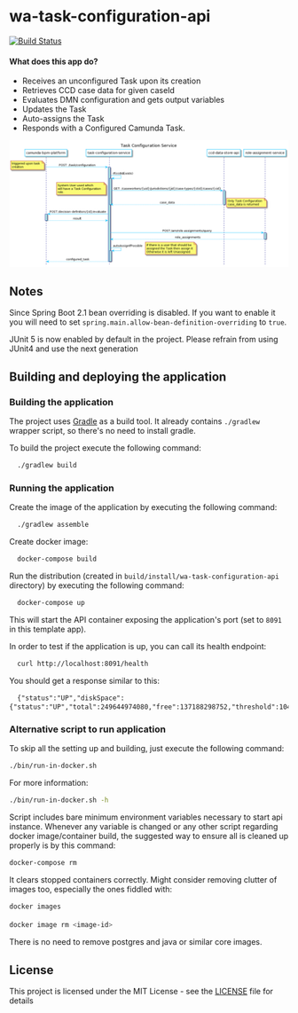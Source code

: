 # wa-task-configuration-api

[![Build Status](https://travis-ci.org/hmcts/wa-task-configuration-api.svg?branch=master)](https://travis-ci.org/hmcts/wa-task-configuration-api)

#### What does this app do?

- Receives an unconfigured Task upon its creation
- Retrieves CCD case data for given caseId
- Evaluates DMN configuration and gets output variables
- Updates the Task
- Auto-assigns the Task
- Responds with a Configured Camunda Task.

<!--
    Sequence Diagram Source:
    http://www.plantuml.com/plantuml/uml/fLFFR-is33vNVmNnTjaEVZwlXuUN_jXGe4CBf3qNZ4JRQcJ9fQYaGTl_VPRZf4sG9HlcaqH-_FY9_Fmp2hAargd66e8g19c5LwNYtFeE6Lk83PgmjBu6uKGx6Nf9v3N1cpgRC8VbPN21uOgecyvN5ovH7zSI-2Am8Lvd3V9yDgHkRKMtrjE9BEfvpI5viqRyCldzwlBg3tMcpkwHnMhRePUHOx__3cQVQTbO8GNZznV5Y3LDdAqzQF92h3wK4YkEu07Z72w3hsoT6CK63rFYXTMa52O9gCKkK0Y2LzrdH_YciUtxOJ7hsg9pA5NWzjikH7hkGd_bBkAQUm-ejIaC2XPH0bE1dTq3S71zE4PR-vQyR6a08p16fTHXFSMFOoBW7ExlfW_dK6PGkGCQfkU343YgP9obiArhOZAGkk0XLy6OqaoVTUJDK9jr7Ub_KfsjVjNQt9ZhLnib_dQ23eeVXqQPYVwypg_K66aPU4uSoxTapKVvdDX6OtNcwMFFEPPHXQmwwWDQDf5ywSy7np9THQ4M7YCnf4Wc-qytcyaihNFGu8803xbj0yih_huxlI5CajX3bl2KtwMKeOqdZpjigvHjtMoatdctEgHYJ6_RW8rZQp8xeavjzB0FHwT1QKZRc2iCLTRRN5o-vHdJ0br28JK-c2ac9qgzlx-VQWcCSTi0stBlPudbIo9UgOmgUlGnidF8nKzVYl-dWp59c0niDzLzw0ypHuStSrE1DCIK9u_PHjpVKI0s8Ja3CnfnQsraCdhOP3xuCGnsk-XCjhIH-b2cp7Q5Hx-f_luVbZfCxH_tkgaXyvGv1jv_Qz6Vv4rgtTy0

    See: https://plantuml.com/ docs for reference
-->

![task-configuration-service](task-configuration.png)


## Notes

Since Spring Boot 2.1 bean overriding is disabled. If you want to enable it you will need to set `spring.main.allow-bean-definition-overriding` to `true`.

JUnit 5 is now enabled by default in the project. Please refrain from using JUnit4 and use the next generation

## Building and deploying the application

### Building the application

The project uses [Gradle](https://gradle.org) as a build tool. It already contains
`./gradlew` wrapper script, so there's no need to install gradle.

To build the project execute the following command:

```bash
  ./gradlew build
```

### Running the application

Create the image of the application by executing the following command:

```bash
  ./gradlew assemble
```

Create docker image:

```bash
  docker-compose build
```

Run the distribution (created in `build/install/wa-task-configuration-api` directory)
by executing the following command:

```bash
  docker-compose up
```

This will start the API container exposing the application's port
(set to `8091` in this template app).

In order to test if the application is up, you can call its health endpoint:

```bash
  curl http://localhost:8091/health
```

You should get a response similar to this:

```
  {"status":"UP","diskSpace":{"status":"UP","total":249644974080,"free":137188298752,"threshold":10485760}}
```

### Alternative script to run application

To skip all the setting up and building, just execute the following command:

```bash
./bin/run-in-docker.sh
```

For more information:

```bash
./bin/run-in-docker.sh -h
```

Script includes bare minimum environment variables necessary to start api instance. Whenever any variable is changed or any other script regarding docker image/container build, the suggested way to ensure all is cleaned up properly is by this command:

```bash
docker-compose rm
```

It clears stopped containers correctly. Might consider removing clutter of images too, especially the ones fiddled with:

```bash
docker images

docker image rm <image-id>
```

There is no need to remove postgres and java or similar core images.

## License

This project is licensed under the MIT License - see the [LICENSE](LICENSE) file for details
